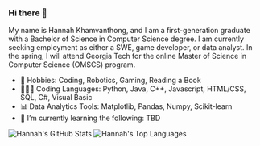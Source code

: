 ### Hi there 👋

<!--
**hkhamvan263/hkhamvan263** is a ✨ _special_ ✨ repository because its `README.md` (this file) appears on your GitHub profile.

Here are some ideas to get you started:

- 👯 I’m looking to collaborate on ...
- 🤔 I’m looking for help with ...
- ⚡ Fun fact: ...
- 💬 Ask me about anything
- 📫 How to reach me: TBD
- 🔭 I’m currently working on the following projects: TBD
-->

My name is Hannah Khamvanthong, and I am a first-generation graduate with a Bachelor of Science in Computer Science degree. I am currently seeking employment as either a SWE, game developer, or data analyst. In the spring, I will attend Georgia Tech for the online Master of Science in Computer Science (OMSCS) program.

- 🤖 Hobbies: Coding, Robotics, Gaming, Reading a Book
- 👩🏻‍💻 Coding Languages: Python, Java, C++, Javascript, HTML/CSS, SQL, C#, Visual Basic
- 📊 Data Analytics Tools: Matplotlib, Pandas, Numpy, Scikit-learn
- 🌱 I’m currently learning the following: TBD

<img alt="Hannah's GitHub Stats" src="https://github-readme-stats.vercel.app/api/?username=hkhamvan263&theme=dark#gh-dark-mode-only">
<img alt="Hannah's Top Languages" src="https://github-readme-stats.vercel.app/api/top-langs/?username=hkhamvan263&layout=compact&theme=dark#gh-dark-mode-only">
